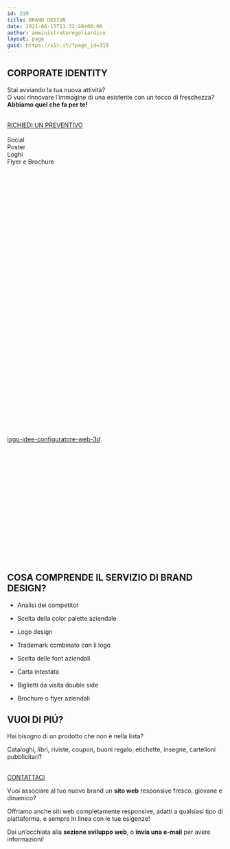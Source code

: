 ```yaml
---
id: 319
title: BRAND DESIGN
date: 2021-06-15T11:32:48+00:00
author: amministratoregoliardico
layout: page
guid: https://s1r.it/?page_id=319
---
```

## CORPORATE IDENTITY

Stai avviando la tua nuova attività?  
O vuoi rinnovare l&#8217;immagine di una esistente con un tocco di freschezza?  
**Abbiamo quel che fa per te!**

<a href="mailto:marketing@s1r.it" role="button"><br /> RICHIEDI UN PREVENTIVO<br /> </a>  
<a data-gallery-index="0">Social</a>  
<a data-gallery-index="1">Poster</a>  
<a data-gallery-index="2">Loghi</a>  
<a data-gallery-index="3">Flyer e Brochure</a>  
<a data-e-gallery-tags="0" href="https://s1r.it/wp-content/uploads/2021/09/d956a8_d8d0be459fe24d74a95bf77bc5269f61_mv2.webp" data-elementor-open-lightbox="yes" data-elementor-lightbox-slideshow="all-4a91c80" data-elementor-lightbox-title="d956a8_d8d0be459fe24d74a95bf77bc5269f61_mv2"><br /> </a>  
<a data-e-gallery-tags="0" href="https://s1r.it/wp-content/uploads/2021/09/d956a8_14074c2d48084654a21e5f7f17397527_mv2.webp" data-elementor-open-lightbox="yes" data-elementor-lightbox-slideshow="all-4a91c80" data-elementor-lightbox-title="d956a8_14074c2d48084654a21e5f7f17397527_mv2"><br /> </a>  
<a data-e-gallery-tags="0" href="https://s1r.it/wp-content/uploads/2021/09/d956a8_569ff7116ac8401681f404ea34014441_mv2.webp" data-elementor-open-lightbox="yes" data-elementor-lightbox-slideshow="all-4a91c80" data-elementor-lightbox-title="d956a8_569ff7116ac8401681f404ea34014441_mv2"><br /> </a>  
<a data-e-gallery-tags="0" href="https://s1r.it/wp-content/uploads/2021/09/d956a8_402c2021259644e3a08d5f03adcf7be8_mv2.webp" data-elementor-open-lightbox="yes" data-elementor-lightbox-slideshow="all-4a91c80" data-elementor-lightbox-title="d956a8_402c2021259644e3a08d5f03adcf7be8_mv2"><br /> </a>  
<a data-e-gallery-tags="0" href="https://s1r.it/wp-content/uploads/2021/09/d956a8_6f0a1f822fd845f5953bc693b5ce5944_mv2.webp" data-elementor-open-lightbox="yes" data-elementor-lightbox-slideshow="all-4a91c80" data-elementor-lightbox-title="d956a8_6f0a1f822fd845f5953bc693b5ce5944_mv2"><br /> </a>  
<a data-e-gallery-tags="0" href="https://s1r.it/wp-content/uploads/2021/09/d956a8_06f052201bdb4b61871931511c9ff3e6_mv2.webp" data-elementor-open-lightbox="yes" data-elementor-lightbox-slideshow="all-4a91c80" data-elementor-lightbox-title="d956a8_06f052201bdb4b61871931511c9ff3e6_mv2"><br /> </a>  
<a data-e-gallery-tags="0" href="https://s1r.it/wp-content/uploads/2021/09/d956a8_2f2439deb9fb4531bdaba476ccb54675_mv2.webp" data-elementor-open-lightbox="yes" data-elementor-lightbox-slideshow="all-4a91c80" data-elementor-lightbox-title="d956a8_2f2439deb9fb4531bdaba476ccb54675_mv2"><br /> </a>  
<a data-e-gallery-tags="1" href="https://s1r.it/wp-content/uploads/2021/09/d956a8_299fc581355d499b81af6e2ba74bd195_mv2.webp" data-elementor-open-lightbox="yes" data-elementor-lightbox-slideshow="all-4a91c80" data-elementor-lightbox-title="d956a8_299fc581355d499b81af6e2ba74bd195_mv2"><br /> </a>  
<a data-e-gallery-tags="1" href="https://s1r.it/wp-content/uploads/2021/09/d956a8_106eedb69a0b4fc7b4aac915a00e14a3_mv2.webp" data-elementor-open-lightbox="yes" data-elementor-lightbox-slideshow="all-4a91c80" data-elementor-lightbox-title="d956a8_106eedb69a0b4fc7b4aac915a00e14a3_mv2"><br /> </a>  
<a data-e-gallery-tags="1" href="https://s1r.it/wp-content/uploads/2021/09/d956a8_41ec08db114b42d780f7f1920be5d03a_mv2.webp" data-elementor-open-lightbox="yes" data-elementor-lightbox-slideshow="all-4a91c80" data-elementor-lightbox-title="d956a8_41ec08db114b42d780f7f1920be5d03a_mv2"><br /> </a>  
<a data-e-gallery-tags="1" href="https://s1r.it/wp-content/uploads/2021/09/d956a8_2e116ba0b0fd44f9b84a65989ef58f3a_mv2_d_5184_3456_s_4_2.webp" data-elementor-open-lightbox="yes" data-elementor-lightbox-slideshow="all-4a91c80" data-elementor-lightbox-title="d956a8_2e116ba0b0fd44f9b84a65989ef58f3a_mv2_d_5184_3456_s_4_2"><br /> </a>  
<a data-e-gallery-tags="2" href="https://s1r.it/wp-content/uploads/2021/09/d956a8_ea28e34901a5418982291534852ba47f_mv2.webp" data-elementor-open-lightbox="yes" data-elementor-lightbox-slideshow="all-4a91c80" data-elementor-lightbox-title="d956a8_ea28e34901a5418982291534852ba47f_mv2"><br /> </a>  
<a data-e-gallery-tags="2" href="https://s1r.it/wp-content/uploads/2021/09/d956a8_e5f2ef5580384d94a432dd6aba3e2902_mv2.webp" data-elementor-open-lightbox="yes" data-elementor-lightbox-slideshow="all-4a91c80" data-elementor-lightbox-title="d956a8_e5f2ef5580384d94a432dd6aba3e2902_mv2"><br /> </a>  
<a data-e-gallery-tags="2" href="https://s1r.it/wp-content/uploads/2021/09/d956a8_da1058d91cbd4754b0047d9cc1880a2d.webp" data-elementor-open-lightbox="yes" data-elementor-lightbox-slideshow="all-4a91c80" data-elementor-lightbox-title="d956a8_da1058d91cbd4754b0047d9cc1880a2d"><br /> </a>  
<a data-e-gallery-tags="2" href="https://s1r.it/wp-content/uploads/2021/09/d956a8_bda64ac3fbb74c1894f96f654636b1cf.webp" data-elementor-open-lightbox="yes" data-elementor-lightbox-slideshow="all-4a91c80" data-elementor-lightbox-title="d956a8_bda64ac3fbb74c1894f96f654636b1cf"><br /> </a>  
<a data-e-gallery-tags="2" href="https://s1r.it/wp-content/uploads/2021/09/d956a8_a9fe2f258b8b4c78acaee79d0c08e5b7_mv2.webp" data-elementor-open-lightbox="yes" data-elementor-lightbox-slideshow="all-4a91c80" data-elementor-lightbox-title="d956a8_a9fe2f258b8b4c78acaee79d0c08e5b7_mv2"><br /> </a>  
<a data-e-gallery-tags="2" href="https://s1r.it/wp-content/uploads/2021/09/d956a8_93483c3d9e8a4e5fa60dac38c0bc6116_mv2.webp" data-elementor-open-lightbox="yes" data-elementor-lightbox-slideshow="all-4a91c80" data-elementor-lightbox-title="d956a8_93483c3d9e8a4e5fa60dac38c0bc6116_mv2"><br /> </a>  
<a data-e-gallery-tags="2" href="https://s1r.it/wp-content/uploads/2021/09/d956a8_2fdc6484229840a399cdf2efe0ac639c_mv2.webp" data-elementor-open-lightbox="yes" data-elementor-lightbox-slideshow="all-4a91c80" data-elementor-lightbox-title="d956a8_2fdc6484229840a399cdf2efe0ac639c_mv2"><br /> </a>  
<a data-e-gallery-tags="2" href="https://s1r.it/wp-content/uploads/2021/06/LOGO-JDEE_Tavola-disegno-1.png" data-elementor-open-lightbox="yes" data-elementor-lightbox-slideshow="all-4a91c80" data-elementor-lightbox-title="logo-jdee-configuratore-web-3d"><br /> logo-jdee-configuratore-web-3d<br /> </a>  
<a data-e-gallery-tags="3" href="https://s1r.it/wp-content/uploads/2021/09/d956a8_b690996330a04f2ebb36e2d9618a8fb8_mv2.webp" data-elementor-open-lightbox="yes" data-elementor-lightbox-slideshow="all-4a91c80" data-elementor-lightbox-title="d956a8_b690996330a04f2ebb36e2d9618a8fb8_mv2"><br /> </a>  
<a data-e-gallery-tags="3" href="https://s1r.it/wp-content/uploads/2021/09/d956a8_793ee98508ca45ddaeeea1afb87a6032_mv2.webp" data-elementor-open-lightbox="yes" data-elementor-lightbox-slideshow="all-4a91c80" data-elementor-lightbox-title="d956a8_793ee98508ca45ddaeeea1afb87a6032_mv2"><br /> </a>  
<a data-e-gallery-tags="3" href="https://s1r.it/wp-content/uploads/2021/09/d956a8_61358f172619432386977d5fa5eb9d59_mv2.webp" data-elementor-open-lightbox="yes" data-elementor-lightbox-slideshow="all-4a91c80" data-elementor-lightbox-title="d956a8_61358f172619432386977d5fa5eb9d59_mv2"><br /> </a>  
<a data-e-gallery-tags="3" href="https://s1r.it/wp-content/uploads/2021/09/d956a8_f5fa4c9d36a94f37b218a93fd1f05e5f_mv2.webp" data-elementor-open-lightbox="yes" data-elementor-lightbox-slideshow="all-4a91c80" data-elementor-lightbox-title="d956a8_f5fa4c9d36a94f37b218a93fd1f05e5f_mv2"><br /> </a>  
<a data-e-gallery-tags="3" href="https://s1r.it/wp-content/uploads/2021/09/d956a8_de5b6b4671894b54b57aeb8a1e9b3641_mv2_d_4000_2670_s_4_2.webp" data-elementor-open-lightbox="yes" data-elementor-lightbox-slideshow="all-4a91c80" data-elementor-lightbox-title="d956a8_de5b6b4671894b54b57aeb8a1e9b3641_mv2_d_4000_2670_s_4_2"><br /> </a>  
<a data-e-gallery-tags="3" href="https://s1r.it/wp-content/uploads/2021/09/d956a8_15878e61824c47a0879e1b2b849be61b_mv2.webp" data-elementor-open-lightbox="yes" data-elementor-lightbox-slideshow="all-4a91c80" data-elementor-lightbox-title="d956a8_15878e61824c47a0879e1b2b849be61b_mv2"><br /> </a>  
<a data-e-gallery-tags="3" href="https://s1r.it/wp-content/uploads/2021/09/d956a8_da91d128e3c94265a9a3395dd199e46b_mv2.webp" data-elementor-open-lightbox="yes" data-elementor-lightbox-slideshow="all-4a91c80" data-elementor-lightbox-title="d956a8_da91d128e3c94265a9a3395dd199e46b_mv2"><br /> </a>  
<a data-e-gallery-tags="3" href="https://s1r.it/wp-content/uploads/2021/09/1.jpg" data-elementor-open-lightbox="yes" data-elementor-lightbox-slideshow="all-4a91c80" data-elementor-lightbox-title="1"><br /> </a>

## COSA COMPRENDE IL SERVIZIO DI BRAND DESIGN?

  * Analisi dei competitor 
  * Scelta della color palette aziendale 
  * Logo design 
  * Trademark combinato con il logo 

  * Scelta delle font aziendali 
  * Carta intestata 
  * Biglietti da visita double side 
  * Brochure o flyer aziendali 

## VUOI DI PIÚ?

Hai bisogno di un prodotto che non è nella lista?

Cataloghi, libri, riviste, coupon, buoni regalo, etichette, insegne, cartelloni pubblicitari?



<a href="mailto:chichimariacristina@hotmail.it" role="button"><br /> CONTATTACI<br /> </a>

Vuoi associare al tuo nuovo brand un **sito web** responsive fresco, giovane e dinamico?

Offriamo anche siti web completamente responsive, adatti a qualsiasi tipo di piattaforma, e sempre in linea con le tue esigenze!

Dai un&#8217;occhiata alla **sezione sviluppo web**, o **invia una e-mail** per avere informazioni!